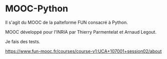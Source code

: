 # MOOC-Python

Il s'agit du MOOC de la palteforme FUN consacré à Python.

MOOC développé pour l'INRIA par Thierry Parmentelat et Arnaud Legout.

Je fais des tests.

https://www.fun-mooc.fr/courses/course-v1:UCA+107001+session02/about
